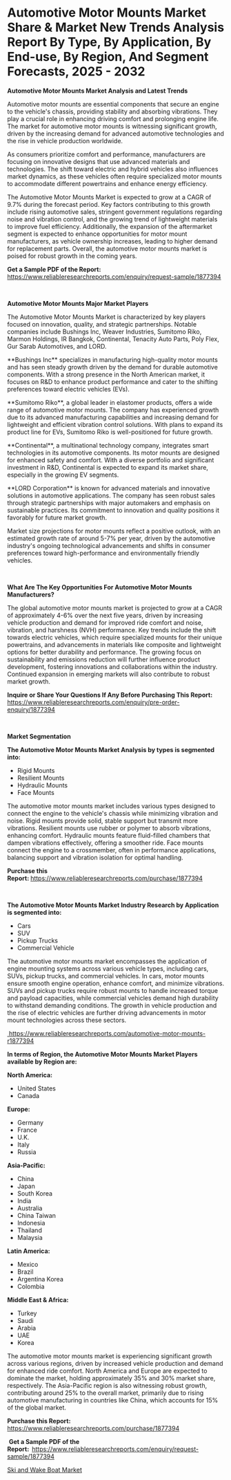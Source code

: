 <p><h1>Automotive Motor Mounts Market Share & Market New Trends Analysis Report By Type, By Application, By End-use, By Region, And Segment Forecasts, 2025 - 2032</h1></p><p><strong>Automotive Motor Mounts Market Analysis and Latest Trends</strong></p>
<p><p>Automotive motor mounts are essential components that secure an engine to the vehicle's chassis, providing stability and absorbing vibrations. They play a crucial role in enhancing driving comfort and prolonging engine life. The market for automotive motor mounts is witnessing significant growth, driven by the increasing demand for advanced automotive technologies and the rise in vehicle production worldwide.</p><p>As consumers prioritize comfort and performance, manufacturers are focusing on innovative designs that use advanced materials and technologies. The shift toward electric and hybrid vehicles also influences market dynamics, as these vehicles often require specialized motor mounts to accommodate different powertrains and enhance energy efficiency.</p><p>The Automotive Motor Mounts Market is expected to grow at a CAGR of 9.7% during the forecast period. Key factors contributing to this growth include rising automotive sales, stringent government regulations regarding noise and vibration control, and the growing trend of lightweight materials to improve fuel efficiency. Additionally, the expansion of the aftermarket segment is expected to enhance opportunities for motor mount manufacturers, as vehicle ownership increases, leading to higher demand for replacement parts. Overall, the automotive motor mounts market is poised for robust growth in the coming years.</p></p>
<p><strong>Get a Sample PDF of the Report:&nbsp;</strong> <a href="https://www.reliableresearchreports.com/enquiry/request-sample/1877394?utm_campaign=2528&utm_medium=2&utm_source=Github&utm_content=ia&utm_term=19022025&utm_id=automotive-motor-mounts">https://www.reliableresearchreports.com/enquiry/request-sample/1877394</a></p>
<p>&nbsp;</p>
<p><strong>Automotive Motor Mounts Major Market Players</strong></p>
<p><p>The Automotive Motor Mounts Market is characterized by key players focused on innovation, quality, and strategic partnerships. Notable companies include Bushings Inc, Weaver Industries, Sumitomo Riko, Marmon Holdings, IR Bangkok, Continental, Tenacity Auto Parts, Poly Flex, Gur Sarab Automotives, and LORD.</p><p>**Bushings Inc** specializes in manufacturing high-quality motor mounts and has seen steady growth driven by the demand for durable automotive components. With a strong presence in the North American market, it focuses on R&D to enhance product performance and cater to the shifting preferences toward electric vehicles (EVs).</p><p>**Sumitomo Riko**, a global leader in elastomer products, offers a wide range of automotive motor mounts. The company has experienced growth due to its advanced manufacturing capabilities and increasing demand for lightweight and efficient vibration control solutions. With plans to expand its product line for EVs, Sumitomo Riko is well-positioned for future growth.</p><p>**Continental**, a multinational technology company, integrates smart technologies in its automotive components. Its motor mounts are designed for enhanced safety and comfort. With a diverse portfolio and significant investment in R&D, Continental is expected to expand its market share, especially in the growing EV segments.</p><p>**LORD Corporation** is known for advanced materials and innovative solutions in automotive applications. The company has seen robust sales through strategic partnerships with major automakers and emphasis on sustainable practices. Its commitment to innovation and quality positions it favorably for future market growth.</p><p>Market size projections for motor mounts reflect a positive outlook, with an estimated growth rate of around 5-7% per year, driven by the automotive industry's ongoing technological advancements and shifts in consumer preferences toward high-performance and environmentally friendly vehicles.</p></p>
<p>&nbsp;</p>
<p><strong>What Are The Key Opportunities For Automotive Motor Mounts Manufacturers?</strong></p>
<p><p>The global automotive motor mounts market is projected to grow at a CAGR of approximately 4-6% over the next five years, driven by increasing vehicle production and demand for improved ride comfort and noise, vibration, and harshness (NVH) performance. Key trends include the shift towards electric vehicles, which require specialized mounts for their unique powertrains, and advancements in materials like composite and lightweight options for better durability and performance. The growing focus on sustainability and emissions reduction will further influence product development, fostering innovations and collaborations within the industry. Continued expansion in emerging markets will also contribute to robust market growth.</p></p>
<p><strong>Inquire or Share Your Questions If Any Before Purchasing This Report:</strong> <a href="https://www.reliableresearchreports.com/enquiry/pre-order-enquiry/1877394?utm_campaign=2528&utm_medium=2&utm_source=Github&utm_content=ia&utm_term=19022025&utm_id=automotive-motor-mounts">https://www.reliableresearchreports.com/enquiry/pre-order-enquiry/1877394</a></p>
<p>&nbsp;</p>
<p><strong>Market Segmentation</strong></p>
<p><strong>The Automotive Motor Mounts Market Analysis by types is segmented into:</strong></p>
<p><ul><li>Rigid Mounts</li><li>Resilient Mounts</li><li>Hydraulic Mounts</li><li>Face Mounts</li></ul></p>
<p><p>The automotive motor mounts market includes various types designed to connect the engine to the vehicle's chassis while minimizing vibration and noise. Rigid mounts provide solid, stable support but transmit more vibrations. Resilient mounts use rubber or polymer to absorb vibrations, enhancing comfort. Hydraulic mounts feature fluid-filled chambers that dampen vibrations effectively, offering a smoother ride. Face mounts connect the engine to a crossmember, often in performance applications, balancing support and vibration isolation for optimal handling.</p></p>
<p><strong>Purchase this Report:&nbsp;</strong><a href="https://www.reliableresearchreports.com/purchase/1877394?utm_campaign=2528&utm_medium=2&utm_source=Github&utm_content=ia&utm_term=19022025&utm_id=automotive-motor-mounts">https://www.reliableresearchreports.com/purchase/1877394</a></p>
<p>&nbsp;</p>
<p><strong>The Automotive Motor Mounts Market Industry Research by Application is segmented into:</strong></p>
<p><ul><li>Cars</li><li>SUV</li><li>Pickup Trucks</li><li>Commercial Vehicle</li></ul></p>
<p><p>The automotive motor mounts market encompasses the application of engine mounting systems across various vehicle types, including cars, SUVs, pickup trucks, and commercial vehicles. In cars, motor mounts ensure smooth engine operation, enhance comfort, and minimize vibrations. SUVs and pickup trucks require robust mounts to handle increased torque and payload capacities, while commercial vehicles demand high durability to withstand demanding conditions. The growth in vehicle production and the rise of electric vehicles are further driving advancements in motor mount technologies across these sectors.</p></p>
<p><a href="https://www.reliableresearchreports.com/automotive-motor-mounts-r1877394?utm_campaign=2528&utm_medium=2&utm_source=Github&utm_content=ia&utm_term=19022025&utm_id=automotive-motor-mounts">&nbsp;https://www.reliableresearchreports.com/automotive-motor-mounts-r1877394</a></p>
<p><strong>In terms of Region, the Automotive Motor Mounts Market Players available by Region are:</strong></p>
<p>
    <p> <strong> North America: </strong>
        <ul>
            <li>United States</li>
            <li>Canada</li>
        </ul>
        </p> 
    <p> <strong> Europe: </strong>
        <ul>
            <li>Germany</li>
            <li>France</li>
            <li>U.K.</li>
            <li>Italy</li>
            <li>Russia</li>
        </ul>
        </p> 
    <p> <strong> Asia-Pacific: </strong>
        <ul>
            <li>China</li>
            <li>Japan</li>
            <li>South Korea</li>
            <li>India</li>
            <li>Australia</li>
            <li>China Taiwan</li>
            <li>Indonesia</li>
            <li>Thailand</li>
            <li>Malaysia</li>
        </ul>
        </p> 
    <p> <strong> Latin America: </strong>
        <ul>
            <li>Mexico</li>
            <li>Brazil</li>
            <li>Argentina Korea</li>
            <li>Colombia</li>
        </ul>
        </p> 
    <p> <strong> Middle East & Africa: </strong>
        <ul>
            <li>Turkey</li>
            <li>Saudi</li>
            <li>Arabia</li>
            <li>UAE</li>
            <li>Korea</li>
        </ul>
    </p>
    </p>
<p><p>The automotive motor mounts market is experiencing significant growth across various regions, driven by increased vehicle production and demand for enhanced ride comfort. North America and Europe are expected to dominate the market, holding approximately 35% and 30% market share, respectively. The Asia-Pacific region is also witnessing robust growth, contributing around 25% to the overall market, primarily due to rising automotive manufacturing in countries like China, which accounts for 15% of the global market.</p></p>
<p><strong>Purchase this Report: </strong><a href="https://www.reliableresearchreports.com/purchase/1877394?utm_campaign=2528&utm_medium=2&utm_source=Github&utm_content=ia&utm_term=19022025&utm_id=automotive-motor-mounts">https://www.reliableresearchreports.com/purchase/1877394</a></p>
<p>&nbsp;<strong>Get a Sample PDF of the Report:&nbsp;&nbsp;</strong><a href="https://www.reliableresearchreports.com/enquiry/request-sample/1877394?utm_campaign=2528&utm_medium=2&utm_source=Github&utm_content=ia&utm_term=19022025&utm_id=automotive-motor-mounts">https://www.reliableresearchreports.com/enquiry/request-sample/1877394</a></p>
<p><strong></strong></p>
<p><p><a href="https://github.com/ramraomeyie/Market-Research-Report-List-1/blob/main/ski-and-wake-boat-market.md?utm_campaign=2528&utm_medium=2&utm_source=Github&utm_content=ia&utm_term=19022025&utm_id=automotive-motor-mounts">Ski and Wake Boat Market</a></p></p>